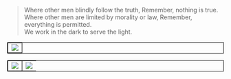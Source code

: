 > Where other men blindly follow the truth, Remember, nothing is true.  
Where other men are limited by morality or law, Remember, everything is permitted.  
We work in the dark to serve the light.  

<table style="border-collapse: collapse;  border: 1px solid black;">
  <tbody>
     <tr>
       <td style=" border: 1px solid black;">
         <img src="https://badges.pufler.dev/visits/crazywoola/crazywoola?style=for-the-badge" />
       </td>
    </tr>
  </tbody>
</table>

<table style="border-collapse: collapse;  border: 1px solid black;">
  <tbody>
     <tr>
       <td style=" border: 1px solid black;">
       <img src="https://github-readme-streak-stats.herokuapp.com/?user=crazywoola" />
       </td>
       <td>
       <img src="https://github-readme-stats.vercel.app/api?username=crazywoola&show_icons=true&count_private=true&include_all_commits=true" />
       </td>
    </tr>
  </tbody>
</table>